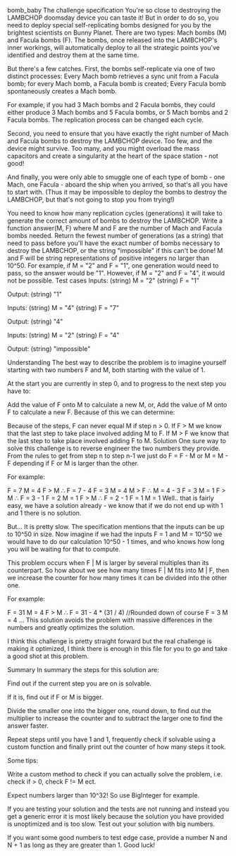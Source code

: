 bomb_baby
The challenge specification
You're so close to destroying the LAMBCHOP doomsday device you can taste it! But in order to do so, you need to deploy special self-replicating bombs designed for you by the brightest scientists on Bunny Planet. There are two types: Mach bombs (M) and Facula bombs (F). The bombs, once released into the LAMBCHOP's inner workings, will automatically deploy to all the strategic points you've identified and destroy them at the same time.

But there's a few catches. First, the bombs self-replicate via one of two distinct processes:
Every Mach bomb retrieves a sync unit from a Facula bomb; for every Mach bomb, a Facula bomb is created;
Every Facula bomb spontaneously creates a Mach bomb.

For example, if you had 3 Mach bombs and 2 Facula bombs, they could either produce 3 Mach bombs and 5 Facula bombs, or 5 Mach bombs and 2 Facula bombs. The replication process can be changed each cycle.

Second, you need to ensure that you have exactly the right number of Mach and Facula bombs to destroy the LAMBCHOP device. Too few, and the device might survive. Too many, and you might overload the mass capacitors and create a singularity at the heart of the space station - not good!

And finally, you were only able to smuggle one of each type of bomb - one Mach, one Facula - aboard the ship when you arrived, so that's all you have to start with. (Thus it may be impossible to deploy the bombs to destroy the LAMBCHOP, but that's not going to stop you from trying!)

You need to know how many replication cycles (generations) it will take to generate the correct amount of bombs to destroy the LAMBCHOP. Write a function answer(M, F) where M and F are the number of Mach and Facula bombs needed. Return the fewest number of generations (as a string) that need to pass before you'll have the exact number of bombs necessary to destroy the LAMBCHOP, or the string "impossible" if this can't be done! M and F will be string representations of positive integers no larger than 10^50. For example, if M = "2" and F = "1", one generation would need to pass, so the answer would be "1". However, if M = "2" and F = "4", it would not be possible.
Test cases
Inputs: (string) M = "2" (string) F = "1"

Output: (string) "1"

Inputs: (string) M = "4" (string) F = "7"

Output: (string) "4"

Inputs: (string) M = "2" (string) F = "4"

Output: (string) "impossible"

Understanding
The best way to describe the problem is to imagine yourself starting with two numbers F and M, both starting with the value of 1.

At the start you are currently in step 0, and to progress to the next step you have to:

Add the value of F onto M to calculate a new M, or,
Add the value of M onto F to calculate a new F.
Because of this we can determine:

Because of the steps, F can never equal M if step n > 0.
If F > M we know that the last step to take place involved adding M to F.
If M > F we know that the last step to take place involved adding F to M.
Solution
One sure way to solve this challenge is to reverse engineer the two numbers they provide. From the rules to get from step n to step n-1 we just do F = F - M or M = M - F depending if F or M is larger than the other.

For example:

F = 7   M = 4
    F > M ∴ F = 7 - 4
F = 3   M = 4
    M > F ∴ M = 4 - 3
F = 3   M = 1
    F > M ∴ F = 3 - 1
F = 2   M = 1
    F > M ∴ F = 2 - 1
F = 1   M = 1
Well.. that is fairly easy, we have a solution already - we know that if we do not end up with 1 and 1 there is no solution.

But... It is pretty slow. The specification mentions that the inputs can be up to 10^50 in size. Now imagine if we had the inputs F = 1 and M = 10^50 we would have to do our calculation 10^50 - 1 times, and who knows how long you will be waiting for that to compute.

This problem occurs when F | M is larger by several multiples than its counterpart. So how about we see how many times F | M fits into M | F, then we increase the counter for how many times it can be divided into the other one.

For example:

F = 31   M = 4
    F > M ∴ F = 31 - 4 * (31 / 4) //Rounded down of course
F = 3    M = 4
...
This solution avoids the problem with massive differences in the numbers and greatly optimizes the solution.

I think this challenge is pretty straight forward but the real challenge is making it optimized, I think there is enough in this file for you to go and take a good shot at this problem.

Summary
In summary the steps for this solution are:

Find out if the current step you are on is solvable.

If it is, find out if F or M is bigger.

Divide the smaller one into the bigger one, round down, to find out the multiplier to increase the counter and to subtract the larger one to find the answer faster.

Repeat steps until you have 1 and 1, frequently check if solvable using a custom function and finally print out the counter of how many steps it took.

Some tips:

Write a custom method to check if you can actually solve the problem, i.e. check if > 0, check F != M ect.

Expect numbers larger than 10^32! So use BigInteger for example.

If you are testing your solution and the tests are not running and instead you get a generic error it is most likely because the solution you have provided is unoptimized and is too slow. Test out your solution with big numbers.

If you want some good numbers to test edge case, provide a number N and N + 1 as long as they are greater than 1. Good luck!